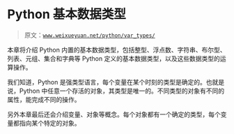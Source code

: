 # Python 基本数据类型

> 原文：[`www.weixueyuan.net/python/var_types/`](http://www.weixueyuan.net/python/var_types/)

本章将介绍 Python 内置的基本数据类型，包括整型、浮点数、字符串、布尔型、列表、元组、集合和字典等 Python 定义的基本数据类型，以及这些数据类型的运算操作。

我们知道，Python 是强类型语言，每个变量在某个时刻的类型是确定的。也就是说，Python 中任意一个存活的对象，其类型是唯一的。不同类型的对象有不同的属性，能完成不同的操作。

另外本章最后还会介绍变量、对象等概念。每个对象都有一个确定的类型，每个变量都指向某个特定的对象。